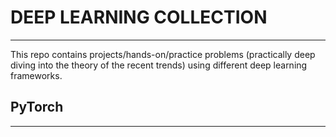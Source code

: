 # DEEP LEARNING COLLECTION
---
This repo contains projects/hands-on/practice problems (practically deep diving into the theory of the recent trends) using different deep learning frameworks.

## PyTorch 
---
